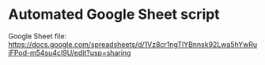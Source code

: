 # Automated Google Sheet script

Google Sheet file: https://docs.google.com/spreadsheets/d/1Vz8cr1ngTlYBnnsk92Lwa5hYwRujFPod-m54su4cI9U/edit?usp=sharing
